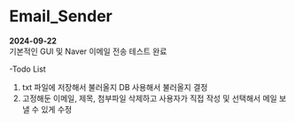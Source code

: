 # Email_Sender

**2024-09-22**  
기본적인 GUI 및 Naver 이메일 전송 테스트 완료


-Todo List  
1. txt 파일에 저장해서 불러올지 DB 사용해서 불러올지 결정
2. 고정해둔 이메일, 제목, 첨부파일 삭제하고 사용자가 직접 작성 및 선택해서 메일 보낼 수 있게 수정
